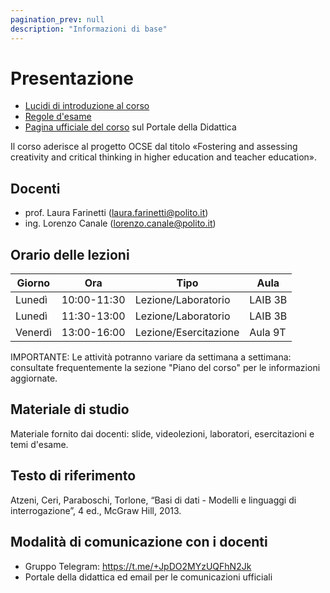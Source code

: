 ```yaml
---
pagination_prev: null
description: "Informazioni di base"
---
```


# Presentazione

-   [Lucidi di introduzione al corso](https://farinetti.github.io/materiale-bdcin/PresentazioneCorso.pdf)
-   [Regole d'esame](https://farinetti.github.io/materiale-bdcin/RegoleEsame23-24.pdf)
-   [Pagina ufficiale del corso](https://didattica.polito.it/pls/portal30/gap.pkg_guide.viewGap?p_cod_ins=04AFQPC&p_a_acc=2024&p_header=S&p_lang=IT&multi=N) sul Portale della Didattica

Il corso aderisce al progetto OCSE dal titolo «Fostering and assessing creativity and critical thinking in higher education and teacher education».

## Docenti

- prof. Laura Farinetti (laura.farinetti@polito.it)
- ing. Lorenzo Canale (lorenzo.canale@polito.it)

## Orario delle lezioni

| Giorno   |Ora |Tipo |Aula |
|----------|----|-----|------|
| Lunedì | 10:00-11:30 | Lezione/Laboratorio | LAIB 3B |
| Lunedì | 11:30-13:00 | Lezione/Laboratorio | LAIB 3B |
| Venerdì | 13:00-16:00 | Lezione/Esercitazione | Aula 9T |

IMPORTANTE: Le attività potranno variare da settimana a settimana: consultate frequentemente la sezione "Piano del corso" per le informazioni aggiornate.

## Materiale di studio

Materiale fornito dai docenti: slide, videolezioni, laboratori, esercitazioni e temi d'esame.

## Testo di riferimento

Atzeni, Ceri, Paraboschi, Torlone, “Basi di dati - Modelli e linguaggi di interrogazione”, 4 ed., McGraw Hill, 2013.

## Modalità di comunicazione con i docenti

- Gruppo Telegram: https://t.me/+JpDO2MYzUQFhN2Jk
- Portale della didattica ed email per le comunicazioni ufficiali
